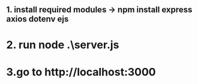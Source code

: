 ## 1. install required modules -> npm install express axios dotenv ejs
# 2. run node .\server.js
# 3.go to http://localhost:3000
